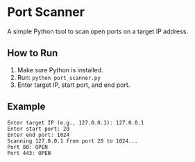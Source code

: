 # Port Scanner

A simple Python tool to scan open ports on a target IP address.

## How to Run
1. Make sure Python is installed.
2. Run: `python port_scanner.py`
3. Enter target IP, start port, and end port.

## Example
```
Enter target IP (e.g., 127.0.0.1): 127.0.0.1
Enter start port: 20
Enter end port: 1024
Scanning 127.0.0.1 from port 20 to 1024...
Port 80: OPEN
Port 443: OPEN
```